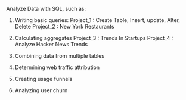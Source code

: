 Analyze Data with SQL, such as:

1. Writing basic queries:
	Project_1 : Create Table, Insert, update, Alter, Delete
	Project_2 :  New York Restaurants

2. Calculating aggregates
	Project_3 : Trends In Startups
	Project_4 :  Analyze Hacker News Trends

3. Combining data from multiple tables
4. Determining web traffic attribution
5. Creating usage funnels
6. Analyzing user churn
